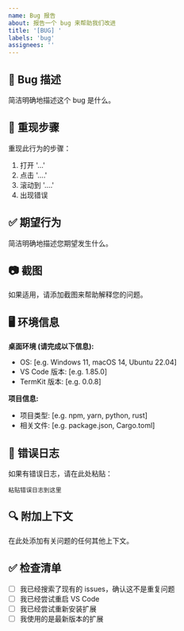 ```yaml
---
name: Bug 报告
about: 报告一个 bug 来帮助我们改进
title: '[BUG] '
labels: 'bug'
assignees: ''
---
```


## 🐛 Bug 描述

简洁明确地描述这个 bug 是什么。

## 🔄 重现步骤

重现此行为的步骤：

1. 打开 '...'
2. 点击 '....'
3. 滚动到 '....'
4. 出现错误

## ✅ 期望行为

简洁明确地描述您期望发生什么。

## 📷 截图

如果适用，请添加截图来帮助解释您的问题。

## 🖥️ 环境信息

**桌面环境 (请完成以下信息):**
- OS: [e.g. Windows 11, macOS 14, Ubuntu 22.04]
- VS Code 版本: [e.g. 1.85.0]
- TermKit 版本: [e.g. 0.0.8]

**项目信息:**
- 项目类型: [e.g. npm, yarn, python, rust]
- 相关文件: [e.g. package.json, Cargo.toml]

## 📝 错误日志

如果有错误日志，请在此处粘贴：

```
粘贴错误日志到这里
```

## 🔍 附加上下文

在此处添加有关问题的任何其他上下文。

## ✅ 检查清单

- [ ] 我已经搜索了现有的 issues，确认这不是重复问题
- [ ] 我已经尝试重启 VS Code
- [ ] 我已经尝试重新安装扩展
- [ ] 我使用的是最新版本的扩展
